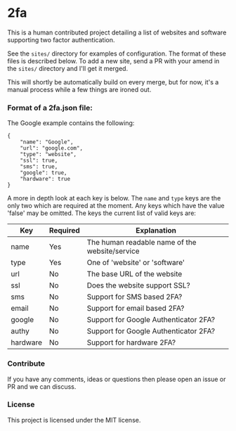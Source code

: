# 2fa
This is a human contributed project detailing a list of websites and software 
supporting two factor authentication.

See the `sites/` directory for examples of configuration. The format of these 
files is described below. To add a new site, send a PR with your amend in the 
`sites/` directory and I'll get it merged.

This will shortly be automatically build on every merge, but for now, it's a 
manual process while a few things are ironed out.



### Format of a 2fa.json file:

The Google example contains the following:

	{
		"name": "Google",
		"url": "google.com",
		"type": "website",
		"ssl": true,
		"sms": true,
		"google": true,
		"hardware": true
	}

A more in depth look at each key is below. The `name` and `type` keys are the 
only two which are required at the moment. Any keys which have the value 
'false' may be omitted. The keys the current list of valid keys are:

Key 		| Required	| Explanation
----------- | --------- | ----------------------------------------------
name    	| Yes		| The human readable name of the website/service
type		| Yes		| One of 'website' or 'software'
url  		| No 		| The base URL of the website
ssl  		| No 		| Does the website support SSL?
sms  		| No 		| Support for SMS based 2FA?
email  		| No 		| Support for email based 2FA?
google 		| No 		| Support for Google Authenticator 2FA?
authy 		| No 		| Support for Google Authenticator 2FA?
hardware  	| No 		| Support for hardware 2FA?



### Contribute

If you have any comments, ideas or questions then please open an issue or PR 
and we can discuss.



### License

This project is licensed under the MIT license.